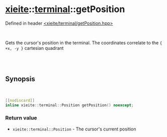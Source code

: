 # [xieite](../../README.md)::[terminal](../terminal.md)::getPosition
Defined in header [<xieite/terminal/getPosition.hpp>](../../include/xieite/terminal/getPosition.hpp)

<br/>

Gets the cursor's position in the terminal. The coordinates correlate to the `{ +x, -y }` cartesian quadrant

<br/><br/>

## Synopsis

<br/>

```cpp
[[nodiscard]]
inline xieite::terminal::Position getPosition() noexcept;
```
### Return value
- `xieite::terminal::Position` - The cursor's current position
